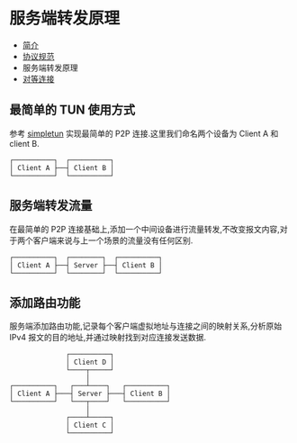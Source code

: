 # 服务端转发原理

- [简介](index.md)
- [协议规范](specification.md)
- 服务端转发原理
- [对等连接](peer-to-peer.md)

## 最简单的 TUN 使用方式

参考 [simpletun](https://github.com/gregnietsky/simpletun) 实现最简单的 P2P 连接.这里我们命名两个设备为 Client A 和 client B.

```plaintext
┌──────────┐  ┌──────────┐
│ Client A ├──┤ Client B │
└──────────┘  └──────────┘
```

## 服务端转发流量

在最简单的 P2P 连接基础上,添加一个中间设备进行流量转发,不改变报文内容,对于两个客户端来说与上一个场景的流量没有任何区别.

```plaintext
┌──────────┐  ┌────────┐  ┌──────────┐
│ Client A ├──┤ Server ├──┤ Client B │
└──────────┘  └────────┘  └──────────┘
```

## 添加路由功能

服务端添加路由功能,记录每个客户端虚拟地址与连接之间的映射关系,分析原始 IPv4 报文的目的地址,并通过映射找到对应连接发送数据.

```plaintext
              ┌──────────┐
              │ Client D │
              └────┬─────┘
                   │
┌──────────┐   ┌───┴────┐   ┌──────────┐
│ Client A ├───┤ Server ├───┤ Client B │
└──────────┘   └───┬────┘   └──────────┘
                   │
              ┌────┴─────┐
              │ Client C │
              └──────────┘
```
